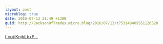 ```yaml
---
layout: post
microblog: true
date: 2016-07-13 21:49 +1300
guid: http://JacksonOfTrades.micro.blog/2016/07/13/t753149409551126528.html
---
```

[t.co/iKnjbLbxP...](https://t.co/iKnjbLbxPT)
